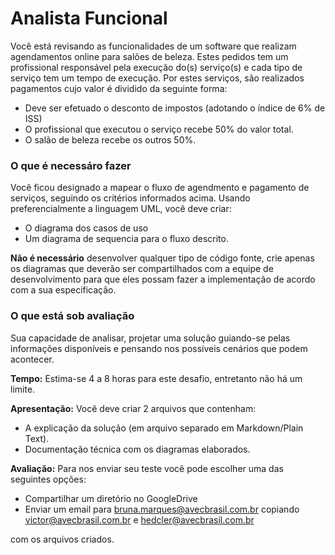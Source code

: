 # Analista Funcional

Você está revisando as funcionalidades de um software que realizam agendamentos online para salões de beleza. Estes pedidos tem um profissional responsável pela execução do(s) serviço(s) e cada tipo de serviço tem um tempo de execução. Por estes serviços, são realizados pagamentos cujo valor é dividido da seguinte forma: 	

- Deve ser efetuado o desconto de impostos (adotando o índice de 6% de ISS)
- O profissional que executou o serviço recebe 50% do valor total.
- O salão de beleza recebe os outros 50%.


### O que é necessáro fazer

Você ficou designado a mapear o fluxo de agendmento e pagamento de serviços, seguindo os critérios informados acima. Usando preferencialmente a linguagem UML, você deve criar:

- O diagrama dos casos de uso
- Um diagrama de sequencia para o fluxo descrito.

__Não é necessário__ desenvolver qualquer tipo de código fonte, crie apenas os diagramas que deverão ser compartilhados com a equipe de desenvolvimento para que eles possam fazer a implementação de acordo com a sua especificação.

### O que está sob avaliação

Sua capacidade de analisar, projetar uma solução guiando-se pelas informações disponíveis e pensando nos possíveis cenários que podem acontecer.

**Tempo:**  Estima-se 4 a 8 horas para este desafio, entretanto não há um limite.

**Apresentação:** Você deve criar 2 arquivos que contenham:
- A explicação da solução (em arquivo separado em Markdown/Plain Text).
- Documentação técnica com os diagramas elaborados.

**Avaliação:** Para nos enviar seu teste você pode escolher uma das seguintes opções:

- Compartilhar um diretório no GoogleDrive
- Enviar um email para bruna.marques@avecbrasil.com.br copiando victor@avecbrasil.com.br e hedcler@avecbrasil.com.br

com os arquivos criados.